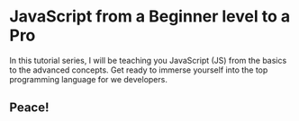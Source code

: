 # JavaScript from a Beginner level to a Pro
In this tutorial series, I will be teaching you JavaScript (JS) from the basics to the advanced concepts. 
Get ready to immerse yourself into the top programming language for we developers.
## Peace!
